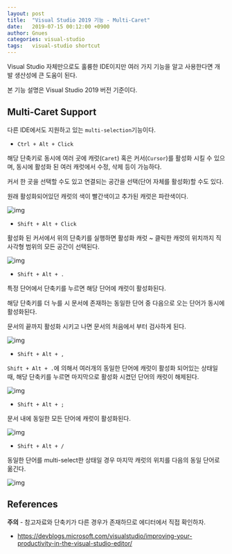```yaml
---
layout: post
title:  "Visual Studio 2019 기능 - Multi-Caret"
date:   2019-07-15 00:12:00 +0900
author: Gnues
categories: visual-studio
tags:	visual-studio shortcut
---
```


Visual Studio 자체만으로도 훌륭한 IDE이지만 여러 가지 기능을 알고 사용한다면 개발 생산성에 큰 도움이 된다.

본 기능 설명은 Visual Studio 2019 버전 기준이다.

## Multi-Caret Support

다른 IDE에서도 지원하고 있는 `multi-selection`기능이다.

- `Ctrl + Alt + Click`

해당 단축키로 동시에 여러 곳에 캐럿(`Caret`) 혹은 커서(`Cursor`)를 활성화 시킬 수 있으며, 동시에 활성화 된 여러 캐럿에서 수정, 삭제 등이 가능하다.

커서 한 곳을 선택할 수도 있고 연결되는 공간을 선택(단어 자체를 활성화)할 수도 있다.

원래 활성화되어있던 캐럿의 색이 빨간색이고 추가된 캐럿은 파란색이다.

![img]({{"/assets/visualStudio/AddCarets.gif"}})

- `Shift + Alt + Click`

활성화 된 커서에서 위의 단축키를 실행하면 활성화 캐럿 ~ 클릭한 캐럿의 위치까지 직사각형 범위의 모든 공간이 선택된다.

![img]({{"/assets/visualStudio/shiftAltClick.gif"}})

- `Shift + Alt + .`

특정 단어에서 단축키를 누르면 해당 단어에 캐럿이 활성화된다.

해당 단축키를 더 누를 시 문서에 존재하는 동일한 단어 중 다음으로 오는 단어가 동시에 활성화된다.

문서의 끝까지 활성화 시키고 나면 문서의 처음에서 부터 검사하게 된다.

![img]({{"/assets/visualStudio/shiftAltDot.gif"}})

- `Shift + Alt + ,`

`Shift + Alt + .`에 의해서 여러개의 동일한 단어에 캐럿이 활성화 되어있는 상태일 때, 해당 단축키를 누르면 마지막으로 활성화 시켰던 단어의 캐럿이 해제된다.

![img]({{"/assets/visualStudio/shiftAltComma.gif"}})

- `Shift + Alt + ;`

문서 내에 동일한 모든 단어에 캐럿이 활성화된다.

![img]({{"/assets/visualStudio/shiftAltSemicolon.gif"}})

- `Shift + Alt + /`

동일한 단어를 multi-select한 상태일 경우 마지막 캐럿의 위치를 다음의 동일 단어로 옮긴다.

![img]({{"/assets/visualStudio/shiftAltSlash.gif"}})

## References

**주의** - 참고자료와 단축키가 다른 경우가 존재하므로 에디터에서 직접 확인하자.

- <https://devblogs.microsoft.com/visualstudio/improving-your-productivity-in-the-visual-studio-editor/>
